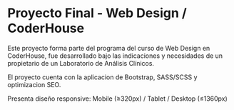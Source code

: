 # Proyecto Final - Web Design / CoderHouse

Este proyecto forma parte del programa del curso de Web Design en CoderHouse, fue desarrollado bajo las indicaciones y necesidades de un propietario de un Laboratorio de Análisis Clínicos.

El proyecto cuenta con la aplicacion de Bootstrap, SASS/SCSS y optimizacion SEO.

Presenta diseño responsive: Mobile (≥320px) / Tablet / Desktop (≤1360px)
